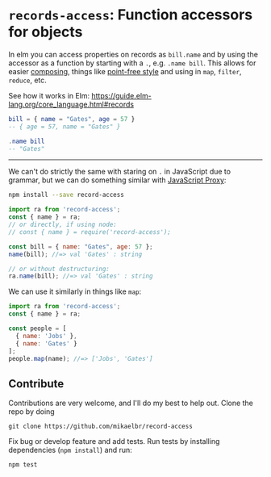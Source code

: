 # `records-access`: Function accessors for objects

In elm you can access properties on records as `bill.name` and by using the accessor as a function by starting with a `.`, e.g. `.name bill`. This allows for easier [composing](https://en.wikipedia.org/wiki/Function_composition_(computer_science)), things like [point-free style](https://en.wikipedia.org/wiki/Tacit_programming) and using in `map`, `filter`, `reduce`, etc.

See how it works in Elm: https://guide.elm-lang.org/core_language.html#records

```elm
bill = { name = "Gates", age = 57 }
-- { age = 57, name = "Gates" }

.name bill
-- "Gates"
```

---

We can't do strictly the same with staring on `.` in JavaScript due to grammar, but we can do something similar with [JavaScript Proxy](https://github.com/mikaelbr/proxy-fun):

```sh
npm install --save record-access
```

```js
import ra from 'record-access';
const { name } = ra;
// or directly, if using node:
// const { name } = require('record-access');

const bill = { name: "Gates", age: 57 };
name(bill); //=> val 'Gates' : string

// or without destructuring:
ra.name(bill); //=> val 'Gates' : string
```

We can use it similarly in things like `map`:
```js
import ra from 'record-access';
const { name } = ra;

const people = [
  { name: 'Jobs' },
  { name: 'Gates' }
];
people.map(name); //=> ['Jobs', 'Gates']
```


## Contribute

Contributions are very welcome, and I'll do my best to help out. Clone the repo by doing

```
git clone https://github.com/mikaelbr/record-access
```

Fix bug or develop feature and add tests. Run tests by installing dependencies (`npm install`) and run:

```
npm test
```
